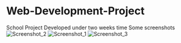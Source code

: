 # Web-Development-Project
School Project
Developed under two weeks time 
Some screenshots
![Screenshot_2](https://user-images.githubusercontent.com/68538394/163565573-0bac04fc-c791-4ee9-b376-9d3f38d1dd7d.png)
![Screenshot_1](https://user-images.githubusercontent.com/68538394/163565579-0bd69ee6-829a-49d0-ac3d-59dea4bc8bd0.png)
![Screenshot_3](https://user-images.githubusercontent.com/68538394/163565581-00e38d1a-e3a2-4074-9be6-b75e670e88a3.png)
